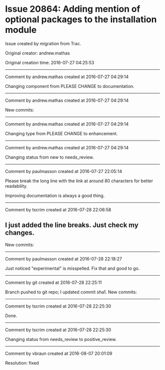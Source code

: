 # Issue 20864: Adding mention of optional packages to the installation module

Issue created by migration from Trac.

Original creator: andrew.mathas

Original creation time: 2016-07-27 04:25:53




---

Comment by andrew.mathas created at 2016-07-27 04:29:14

Changing component from PLEASE CHANGE to documentation.


---

Comment by andrew.mathas created at 2016-07-27 04:29:14

New commits:


---

Comment by andrew.mathas created at 2016-07-27 04:29:14

Changing type from PLEASE CHANGE to enhancement.


---

Comment by andrew.mathas created at 2016-07-27 04:29:14

Changing status from new to needs_review.


---

Comment by paulmasson created at 2016-07-27 22:05:14

Please break the long line with the link at around 80 characters for better readability.

Improving documentation is always a good thing.


---

Comment by tscrim created at 2016-07-28 22:06:58

I just added the line breaks. Just check my changes.
----
New commits:


---

Comment by paulmasson created at 2016-07-28 22:18:27

Just noticed "experimental" is misspelled. Fix that and good to go.


---

Comment by git created at 2016-07-28 22:25:11

Branch pushed to git repo; I updated commit sha1. New commits:


---

Comment by tscrim created at 2016-07-28 22:25:30

Done.


---

Comment by tscrim created at 2016-07-28 22:25:30

Changing status from needs_review to positive_review.


---

Comment by vbraun created at 2016-08-07 20:01:09

Resolution: fixed
